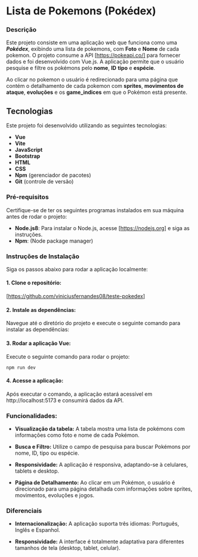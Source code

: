 # Lista de Pokemons (Pokédex)

### Descrição

Este projeto consiste em uma aplicação web que funciona como uma ***Pokédex***, exibindo uma lista de pokemons, com **Foto** e **Nome** de cada pokemon. O projeto consume a API [https://pokeapi.co/] para fornecer dados e foi desenvolvido com Vue.js. A aplicação permite que o usuário pesquise e filtre os pokémons pelo **nome**, **ID** **tipo** e **espécie**. 

Ao clicar no pokemon o usuário é redirecionado para uma página que contém o detalhamento de cada pokemon com **sprites**, **movimentos de ataque**, **evoluções** e os **game_indices** em que o Pokémon está presente.

## Tecnologias

Este projeto foi desenvolvido utilizando as seguintes tecnologias:

- **Vue** 
- **Vite**
- **JavaScript**
- **Bootstrap**
- **HTML**
- **CSS**
- **Npm** (gerenciador de pacotes)
- **Git** (controle de versão)

### Pré-requisitos

Certifique-se de ter os seguintes programas instalados em sua máquina antes de rodar o projeto:
- **Node.js8**: Para instalar o Node.js, acesse [https://nodejs.org] e siga as instruções.
- **Npm**: (Node package manager)

### Instruções de Instalação

Siga os passos abaixo para rodar a aplicação localmente:

#### 1. Clone o repositório:

[https://github.com/viniciusfernandes08/teste-pokedex]

#### 2. Instale as dependências: 

Navegue até o diretório do projeto e execute o seguinte comando para instalar as dependências:

####  3. Rodar a aplicação Vue:
Execute o seguinte comando para rodar o projeto:

`npm run dev`

#### 4. Acesse a aplicação: 
Após executar o comando, a aplicação estará acessível em http://localhost:5173 e consumirá dados da API.

### Funcionalidades:

- **Visualização da tabela:** A tabela mostra uma lista de pokémons com informações como foto e nome de cada Pokémon.

- **Busca e Filtro:** Utilize o campo de pesquisa para buscar Pokémons por nome, ID, tipo ou espécie.

- **Responsividade:** A aplicação é responsiva, adaptando-se à celulares, tablets e desktop.

- **Página de Detalhamento:** Ao clicar em um Pokémon, o usuário é direcionado para uma página detalhada com informações sobre sprites, movimentos, evoluções e jogos.

### Diferenciais

- **Internacionalização:** A aplicação suporta três idiomas: Português, Inglês e Espanhol.

- **Responsividade:** A interface é totalmente adaptativa para diferentes tamanhos de tela (desktop, tablet, celular).